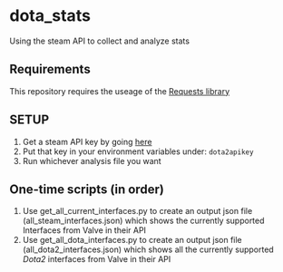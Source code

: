 # dota_stats
Using the steam API to collect and analyze stats

## Requirements
This repository requires the useage of the [Requests library](https://github.com/psf/requests)

## SETUP
1. Get a steam API key by going [here](https://steamcommunity.com/dev/apikey)
2. Put that key in your environment variables under: `dota2apikey`
3. Run whichever analysis file you want

## One-time scripts (in order)
1. Use get_all_current_interfaces.py to create an output json file (all_steam_interfaces.json) which shows the currently supported Interfaces from Valve in their API
2. Use get_all_dota_interfaces.py to create an output json file (all_dota2_interfaces.json) which shows all the currently supported *Dota2* interfaces from Valve in their API